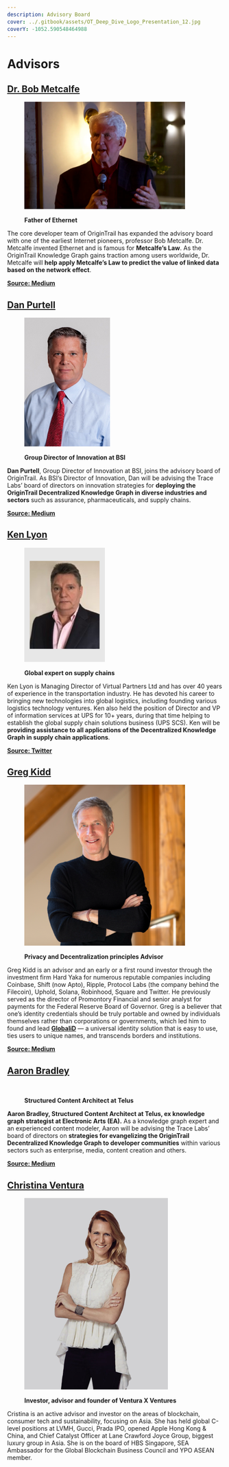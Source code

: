 ```yaml
---
description: Advisory Board
cover: ../.gitbook/assets/OT_Deep_Dive_Logo_Presentation_12.jpg
coverY: -1052.590548464988
---
```


# Advisors

## [**Dr. Bob Metcalfe**](https://en.wikipedia.org/wiki/Robert\_Metcalfe)

<div align="left">

<figure><img src="../.gitbook/assets/image (1).png" alt="" width="375"><figcaption><p><strong>Father of Ethernet</strong></p></figcaption></figure>

</div>

The core developer team of OriginTrail has expanded the advisory board with one of the earliest Internet pioneers, professor Bob Metcalfe. Dr. Metcalfe invented Ethernet and is famous for **Metcalfe’s Law**. As the OriginTrail Knowledge Graph gains traction among users worldwide, Dr. Metcalfe will **help apply Metcalfe’s Law to predict the value of linked data based on the network effect**.

[**Source: Medium**](https://tracdeepdive.info/advisors/V)

## [**Dan Purtell**](https://www.linkedin.com/in/dan-purtell-3a00aa4/)

<div align="left">

<figure><img src="../.gitbook/assets/image.png" alt="" width="200"><figcaption><p><strong>Group Director of Innovation at BSI</strong></p></figcaption></figure>

</div>

**Dan Purtell**, Group Director of Innovation at BSI, joins the advisory board of OriginTrail. As BSI’s Director of Innovation, Dan will be advising the Trace Labs’ board of directors on innovation strategies for **deploying the OriginTrail Decentralized Knowledge Graph in diverse industries and sectors** such as assurance, pharmaceuticals, and supply chains.

[**Source: Medium**](https://medium.com/origintrail/dan-purtell-group-director-of-innovation-at-bsi-joins-origintrails-core-team-advisory-board-9bee2992b5bd)

## [**Ken Lyon**](https://www.linkedin.com/in/kenlyon/)

<div align="left">

<figure><img src="../.gitbook/assets/image (2).png" alt="" width="188"><figcaption><p><strong>Global expert on supply chains</strong></p></figcaption></figure>

</div>

Ken Lyon is Managing Director of Virtual Partners Ltd and has over 40 years of experience in the transportation industry. He has devoted his career to bringing new technologies into global logistics, including founding various logistics technology ventures. Ken also held the position of Director and VP of information services at UPS for 10+ years, during that time helping to establish the global supply chain solutions business (UPS SCS). Ken will be **providing assistance to all applications of the Decentralized Knowledge Graph in supply chain applications**.

[**Source: Twitter**](https://twitter.com/origin\_trail/status/969170691319848962)

## [**Greg Kidd**](https://twitter.com/gregkidd)

<div align="left">

<figure><img src="../.gitbook/assets/image (3).png" alt="" width="375"><figcaption><p><strong>Privacy and Decentralization principles Advisor</strong></p></figcaption></figure>

</div>

Greg Kidd is an advisor and an early or a first round investor through the investment firm Hard Yaka for numerous reputable companies including Coinbase, Shift (now Apto), Ripple, Protocol Labs (the company behind the Filecoin), Uphold, Solana, Robinhood, Square and Twitter. He previously served as the director of Promontory Financial and senior analyst for payments for the Federal Reserve Board of Governor. Greg is a believer that one’s identity credentials should be truly portable and owned by individuals themselves rather than corporations or governments, which led him to found and lead [**GlobaliD**](https://global.id/) — a universal identity solution that is easy to use, ties users to unique names, and transcends borders and institutions.

[**Source: Medium**](https://medium.com/origintrail/greg-kidd-an-early-investor-in-twitter-coinbase-and-square-joins-origintrails-core-team-the-fc412718993b)

## [**Aaron Bradley**](https://twitter.com/aaranged)

<div align="left">

<figure><img src="../.gitbook/assets/AaronBradley.jpg" alt=""><figcaption><p><strong>Structured Content Architect at Telus</strong></p></figcaption></figure>

</div>

**Aaron Bradley, Structured Content Architect at Telus, ex knowledge graph strategist at Electronic Arts (EA).** As a knowledge graph expert and an experienced content modeler, Aaron will be advising the Trace Labs’ board of directors on **strategies for evangelizing the OriginTrail Decentralized Knowledge Graph to developer communities** within various sectors such as enterprise, media, content creation and others.

[**Source: Medium**](https://medium.com/origintrail/aaron-bradley-knowledge-graph-strategist-at-electronic-arts-ea-joins-origintrails-core-team-91028c26a80b)

## [**Christina Ventura**](https://www.venturaxventures.com/)

<div align="left">

<figure><img src="../.gitbook/assets/image (4).png" alt="" width="335"><figcaption><p><strong>Investor, advisor and founder of Ventura X Ventures</strong></p></figcaption></figure>

</div>

Cristina is an active advisor and investor on the areas of blockchain, consumer tech and sustainability, focusing on Asia. She has held global C-level positions at LVMH, Gucci, Prada IPO, opened Apple Hong Kong & China, and Chief Catalyst Officer at Lane Crawford Joyce Group, biggest luxury group in Asia. She is on the board of HBS Singapore, SEA Ambassador for the Global Blockchain Business Council and YPO ASEAN member.
